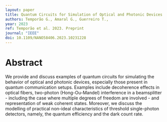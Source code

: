 ```yaml
---
layout: paper
title: Quantum Circuits for Simulation of Optical and Photonic Devices
authors: Temporão G., Amaral G., Guerreiro T., 
year: 2023
ref: Temporão et al. 2023. Preprint
journal: "IEEE"
doi: 10.1109/NANO58406.2023.10231228
---
```


# Abstract

We provide and discuss examples of quantum circuits for simulating the behavior of optical and photonic devices, especially those present in quantum communication setups. Examples include decoherence effects in optical fibers, two-photon (Hong-Ou-Mandel) interference in a beamsplitter - including the case where multiple degrees of freedom are involved - and representation of weak coherent states. Moreover, we discuss the modelling of practical non-ideal characteristics of threshold single-photon detectors, namely, the quantum efficiency and the dark count rate.